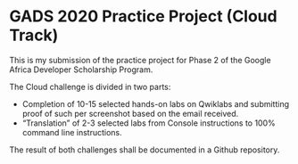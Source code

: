 # GADS 2020 Practice Project (Cloud Track)

This is my submission of the practice project for Phase 2 of the Google Africa Developer Scholarship Program. 

The Cloud challenge is divided in two parts:  

* Completion of 10-15 selected hands-on labs on Qwiklabs and submitting proof of such per screenshot based on the email received.
* “Translation” of 2-3 selected labs from Console instructions to 100% command line instructions.

The result of both challenges shall be documented in a Github repository.
 